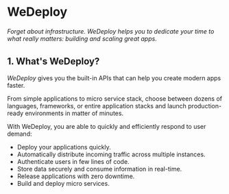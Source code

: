 # WeDeploy

###### Forget about infrastructure. WeDeploy helps you to dedicate your time to what really matters: building and scaling great apps.

<!-- <article id="1-first-section"> -->

## 1. What's WeDeploy?

*WeDeploy* gives you the built-in APIs that can help you create modern apps faster.

From simple applications to micro service stack, choose between dozens of languages, frameworks, or entire application stacks and launch production-ready environments in matter of minutes.

With WeDeploy, you are able to quickly and efficiently respond to user demand:

* Deploy your applications quickly.
* Automatically distribute incoming traffic across multiple instances.
* Authenticate users in few lines of code.
* Store data securely and consume information in real-time.
* Release applications with zero downtime.
* Build and deploy micro services.

<!-- </article> -->
